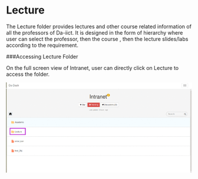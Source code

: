 # Lecture

The Lecture folder provides lectures and other course related information of all the professors of Da-iict. It is designed in the form of hierarchy where user can select the professor, then the course , then the lecture slides/labs according to the requirement.

###Accessing Lecture Folder

On the full screen view of Intranet, user can directly click on Lecture to access the folder.

![](Lecture.png)